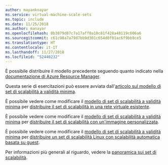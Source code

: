 ```yaml
---
author: mayanknayar
ms.service: virtual-machine-scale-sets
ms.topic: include
ms.date: 11/25/2018
ms.author: manayar
ms.openlocfilehash: 8b3879d87c7a17aff0a10c81f428a48119c606a6
ms.sourcegitcommit: c61c98a7a79d7bb9d301c654d0f01ac6f9bb9ce5
ms.translationtype: HT
ms.contentlocale: it-IT
ms.lasthandoff: 11/27/2018
ms.locfileid: "52440232"
---
```

È possibile distribuire il modello precedente seguendo quanto indicato nella [documentazione di Azure Resource Manager](../articles/azure-resource-manager/resource-group-template-deploy.md).

Questa serie di esercitazioni può essere avviata dall'[articolo sul modello di set di scalabilità a validità minima](../articles/virtual-machine-scale-sets/virtual-machine-scale-sets-mvss-start.md).

È possibile vedere come modificare il [modello di set di scalabilità a validità minima](../articles/virtual-machine-scale-sets/virtual-machine-scale-sets-mvss-start.md) per [distribuire il set di scalabilità in una rete virtuale esistente](../articles/virtual-machine-scale-sets/virtual-machine-scale-sets-mvss-existing-vnet.md).

È possibile vedere come modificare il [modello di set di scalabilità a validità minima](../articles/virtual-machine-scale-sets/virtual-machine-scale-sets-mvss-start.md) per [distribuire il set di scalabilità con un'immagine personalizzata](../articles/virtual-machine-scale-sets/virtual-machine-scale-sets-mvss-custom-image.md).

È possibile vedere come modificare il [modello di set di scalabilità a validità minima](../articles/virtual-machine-scale-sets/virtual-machine-scale-sets-mvss-start.md) per [distribuire un set di scalabilità Linux con scalabilità automatica basata su guest](../articles/virtual-machine-scale-sets/virtual-machine-scale-sets-mvss-guest-based-autoscale-linux.md).

Per informazioni più generali al riguardo, vedere la [panoramica sui set di scalabilità](../articles/virtual-machine-scale-sets/virtual-machine-scale-sets-overview.md).
